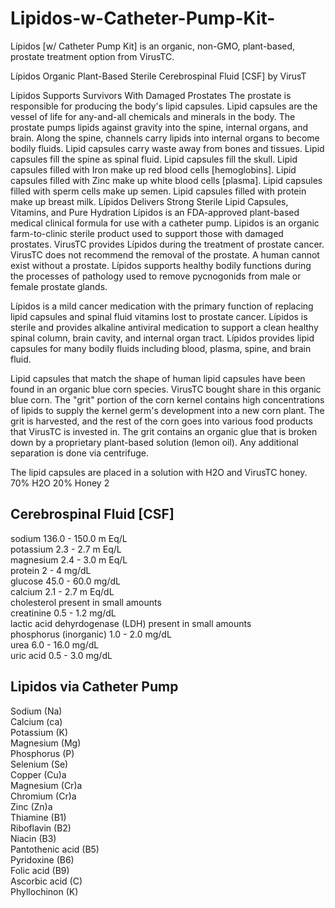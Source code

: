 # Lipidos-w-Catheter-Pump-Kit-
Lípidos [w/ Catheter Pump Kit] is an organic, non-GMO, plant-based, prostate treatment option from VirusTC.

 
Lípidos Organic Plant-Based Sterile Cerebrospinal Fluid [CSF] by VirusT


Lípidos Supports Survivors With Damaged Prostates
The prostate is responsible for producing the body's lipid capsules. Lipid capsules are the vessel of life for any-and-all chemicals and minerals in the body. The prostate pumps lipids against gravity into the spine, internal organs, and brain. Along the spine, channels carry lipids into internal organs to become bodily fluids. Lipid capsules carry waste away from bones and tissues.
Lipid capsules fill the spine as spinal fluid.
Lipid capsules fill the skull.
Lipid capsules filled with Iron make up red blood cells [hemoglobins].
Lipid capsules filled with Zinc make up white blood cells [plasma].
Lipid capsules filled with sperm cells make up semen.
Lipid capsules filled with protein make up breast milk.
Lípidos Delivers Strong Sterile Lipid Capsules, Vitamins, and Pure Hydration
Lípidos is an FDA-approved plant-based medical clinical formula for use with a catheter pump. Lipidos is an organic farm-to-clinic sterile product used to support those with damaged prostates. VirusTC provides Lípidos during the treatment of prostate cancer. VirusTC does not recommend the removal of the prostate. A human cannot exist without a prostate. Lípidos supports healthy bodily functions during the processes of pathology used to remove pycnogonids from male or female prostate glands.


Lípidos is a mild cancer medication with the primary function of replacing lipid capsules and spinal fluid vitamins lost to prostate cancer. Lípidos is sterile and provides alkaline antiviral medication to support a clean healthy spinal column, brain cavity, and internal organ tract. Lípidos provides lipid capsules for many bodily fluids including blood, plasma, spine, and brain fluid.


Lipid capsules that match the shape of human lipid capsules have been found in an organic blue corn species. VirusTC bought share in this organic blue corn. The "grit" portion of the corn kernel contains high concentrations of lipids to supply the kernel germ's development into a new corn plant. The grit is harvested, and the rest of the corn goes into various food products that VirusTC is invested in. The grit contains an organic glue that is broken down by a proprietary plant-based solution (lemon oil). Any additional separation is done via centrifuge.

The lipid capsules are placed in a solution with H2O and VirusTC honey.
70% H2O
20% Honey
2


## Cerebrospinal Fluid [CSF]<br>
sodium	136.0 - 150.0 m Eq/L<br>
potassium	2.3 - 2.7 m Eq/L<br>
magnesium	2.4 - 3.0 m Eq/L<br>
protein	2 - 4 mg/dL<br>
glucose	45.0 - 60.0 mg/dL<br>
calcium	2.1 - 2.7 m Eq/dL<br>
cholesterol	present in small amounts<br>
creatinine	0.5 - 1.2 mg/dL<br>
lactic acid dehyrdogenase (LDH)	present in small amounts<br>
phosphorus (inorganic)	1.0 - 2.0 mg/dL<br>
urea	6.0 - 16.0 mg/dL<br>
uric acid	0.5 - 3.0 mg/dL<br>

## Lipidos via Catheter Pump<br>
Sodium (Na)<br>
Calcium (ca)<br>
Potassium (K)<br>
Magnesium (Mg)<br>
Phosphorus (P)<br>
Selenium (Se)<br>
Copper (Cu)a<br>
Magnesium (Cr)a<br>
Chromium (Cr)a<br>
Zinc (Zn)a<br>
Thiamine (B1)<br>
Riboflavin (B2)<br>
Niacin (B3)<br>
Pantothenic acid (B5)<br>
Pyridoxine (B6)<br>
Folic acid (B9)<br>
Ascorbic acid (C)<br>
Phyllochinon (K)<br>

